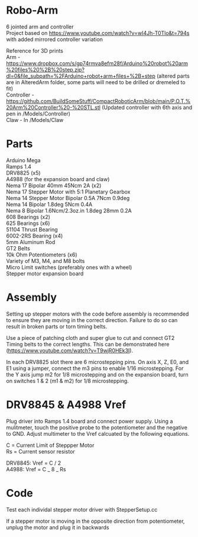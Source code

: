 # Robo-Arm

6 jointed arm and controller <br />
Project based on https://www.youtube.com/watch?v=wI4Jh-T0Tlo&t=794s with added mirrored controller variation <br />

Reference for 3D prints <br />
Arm - https://www.dropbox.com/s/gp74rmva8efm28f/Arduino%20robot%20arm%20files%20%2B%20step.zip?dl=0&file_subpath=%2FArduino+robot+arm+files+%2B+step (altered parts are in AlteredArm folder, some parts will need to be drilled or dremeled to fit) <br />
Controller - https://github.com/BuildSomeStuff/CompactRoboticArm/blob/main/P.O.T.%20Arm%20Controller%20-%20STL.stl (Updated controller with 6th axis and pen in /Models/Controller) <br />
Claw - In /Models/Claw

# Parts

Arduino Mega <br />
Ramps 1.4 <br />
DRV8825 (x5) <br />
A4988 (for the expansion board and claw) <br />
Nema 17 Bipolar 40mm 45Ncm 2A (x2) <br />
Nema 17 Stepper Motor with 5:1 Planetary Gearbox <br />
Nema 14 Stepper Motor Bipolar 0.5A 7Ncm 0.9deg <br />
Nema 14 Bipolar 1.8deg 5Ncm 0.4A <br />
Nema 8 Bipolar 1.6Ncm/2.3oz.in 1.8deg 28mm 0.2A <br />
608 Bearings (x2) <br />
625 Bearings (x6) <br />
51104 Thrust Bearing <br />
6002-2RS Bearing (x4) <br />
5mm Aluminum Rod <br />
GT2 Belts <br />
10k Ohm Potentiometers (x6) <br />
Variety of M3, M4, and M8 bolts <br />
Micro Limit switches (preferably ones with a wheel) <br/>
Stepper motor expansion board <br />

# Assembly

Setting up stepper motors with the code before assembly is recommended to ensure they are moving in the correct direction. Failure to do so can result in broken parts or torn timing belts. <br/>

Use a piece of patching cloth and super glue to cut and connect GT2 Timing belts to the correct lengths. This can be demonstrated here (https://www.youtube.com/watch?v=T9wjR0HEk3I). <br/>

In each DRV8825 slot there are 6 microstepping pins. On axis X, Z, E0, and E1 using a jumper, connect the m3 pins to enable 1/16 microstepping. For the Y axis jump m2 for 1/8 microstepping and on the expansion board, turn on switches 1 & 2 (m1 & m2) for 1/8 microstepping.

# DRV8845 & A4988 Vref

Plug driver into Ramps 1.4 board and connect power supply. Using a mulitmeter, touch the positive probe to the potentiometer and the negative to GND. Adjust multimeter to the Vref calcuated by the following equations. <br/>

C = Current Limit of Steppper Motor <br/>
Rs = Current sensor resistor <br/>

DRV8845: Vref = C / 2 <br/>
A4988: Vref = C _ 8 _ Rs <br/>

# Code

Test each individal stepper motor driver with StepperSetup.cc <br/>

If a stepper motor is moving in the opposite direction from potentiometer, unplug the motor and plug it in backwards <br/>
